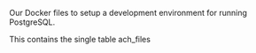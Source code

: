 Our Docker files to setup a development environment for running PostgreSQL. 

This contains the single table ach_files